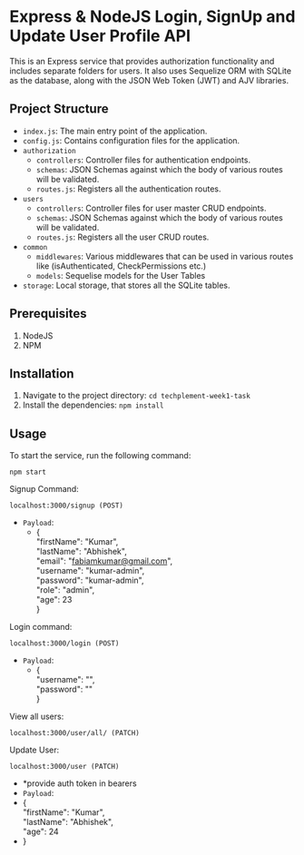 # Express & NodeJS Login, SignUp and Update User Profile API

This is an Express service that provides authorization functionality and includes separate folders for users.
It also uses Sequelize ORM with SQLite as the database, along with the JSON Web Token (JWT) and AJV libraries.

## Project Structure
 - `index.js`: The main entry point of the application.
 - `config.js`: Contains configuration files for the application.
 - `authorization`
   - `controllers`: Controller files for authentication endpoints.
   - `schemas`: JSON Schemas against which the body of various routes will be validated.
   - `routes.js`: Registers all the authentication routes.
 - `users`
   - `controllers`: Controller files for user master CRUD endpoints.
   - `schemas`: JSON Schemas against which the body of various routes will be validated.
   - `routes.js`: Registers all the user CRUD routes.
 - `common`
   - `middlewares`: Various middlewares that can be used in various routes like (isAuthenticated, CheckPermissions etc.)
   - `models`: Sequelise models for the User Tables
 - `storage`: Local storage, that stores all the SQLite tables.

## Prerequisites
1. NodeJS 
2. NPM 

## Installation
1. Navigate to the project directory: `cd techplement-week1-task`
2. Install the dependencies: `npm install`

## Usage

To start the service, run the following command:
```shell
npm start
```

Signup Command:
```shell
localhost:3000/signup (POST)
```
- `Payload`:
  - { <br>
      "firstName": "Kumar", <br>
      "lastName": "Abhishek", <br>
      "email": "fabiamkumar@gmail.com", <br>
      "username": "kumar-admin", <br>
      "password": "kumar-admin", <br>
      "role": "admin", <br>
      "age": 23 <br>
    }

Login command:
```shell
localhost:3000/login (POST)
```
- `Payload`:
  - { <br>
      "username": "", <br>
      "password": "" <br>
    }

View all users:
```shell
localhost:3000/user/all/ (PATCH)
```
Update User:
```shell
localhost:3000/user (PATCH)
```
- *provide auth token in bearers
- `Payload`:
- { <br>
    "firstName": "Kumar", <br>
    "lastName": "Abhishek", <br>
    "age": 24 <br>
- }
